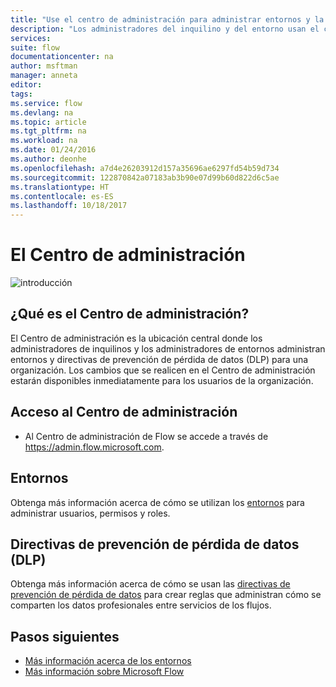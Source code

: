 ```yaml
---
title: "Use el centro de administración para administrar entornos y la prevención de pérdida de datos. | Microsoft Docs"
description: "Los administradores del inquilino y del entorno usan el centro de administración de Flow para administrar las directivas y entornos de prevención de pérdida de datos en las implementaciones de Microsoft Flow."
services: 
suite: flow
documentationcenter: na
author: msftman
manager: anneta
editor: 
tags: 
ms.service: flow
ms.devlang: na
ms.topic: article
ms.tgt_pltfrm: na
ms.workload: na
ms.date: 01/24/2016
ms.author: deonhe
ms.openlocfilehash: a7d4e26203912d157a35696ae6297fd54b59d734
ms.sourcegitcommit: 122870842a07183ab3b90e07d99b60d822d6c5ae
ms.translationtype: HT
ms.contentlocale: es-ES
ms.lasthandoff: 10/18/2017
---
```

# <a name="the-admin-center"></a>El Centro de administración
![introducción](./media/admin-center-introduction/overview.png)  

## <a name="what-is-the-admin-center"></a>¿Qué es el Centro de administración?
El Centro de administración es la ubicación central donde los administradores de inquilinos y los administradores de entornos administran entornos y directivas de prevención de pérdida de datos (DLP) para una organización. Los cambios que se realicen en el Centro de administración estarán disponibles inmediatamente para los usuarios de la organización.  

## <a name="access-the-admin-center"></a>Acceso al Centro de administración
* Al Centro de administración de Flow se accede a través de https://admin.flow.microsoft.com.   

## <a name="environments"></a>Entornos
Obtenga más información acerca de cómo se utilizan los [entornos](environments-overview-admin.md) para administrar usuarios, permisos y roles.  

## <a name="data-loss-prevention-dlp-policies"></a>Directivas de prevención de pérdida de datos (DLP)
Obtenga más información acerca de cómo se usan las [directivas de prevención de pérdida de datos](prevent-data-loss.md) para crear reglas que administran cómo se comparten los datos profesionales entre servicios de los flujos.  

## <a name="next-steps"></a>Pasos siguientes
* [Más información acerca de los entornos](environments-overview-admin.md)   
* [Más información sobre Microsoft Flow](getting-started.md)   

